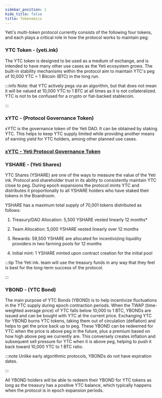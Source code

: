 ```yaml
---
sidebar_position: 1
hide_title: false
title: Tokenomics
---
```

Yeti's multi-token protocol currently consists of the following four tokens, and each plays a critical role in how the protocol works to maintain peg:

### YTC Token - (yeti.ink)

The YTC token is designed to be used as a medium of exchange, and is intended to have many other use cases as the Yeti ecosystem grows. The built-in stability mechanisms within the protocol aim to maintain YTC's peg of 10,000 YTC = 1 Bitcoin (BTC) in the long run.

:::info Note: that YTC actively pegs via an algorithm, but that does not mean it will be valued at 10,000 YTC to 1 BTC at all times as it is not collateralized. YTC is not to be confused for a crypto or fiat-backed stablecoin.

:::

### xYTC - (Protocol Governance Token)

xYTC is the governance token of the Yeti DAO. It can be obtained by staking YTC. This helps to keep YTC supply limited while providing another means of earning yield for YTC holders, among other planned use cases.

### [xYTC - Yeti Protocol Governance Token](xytc-ytc-staking.md)

### YSHARE - (Yeti Shares)

YTC Shares (YSHARE) are one of the ways to measure the value of the Yeti ink. Protocol and shareholder trust in its ability to consistently maintain YTC close to peg. During epoch expansions the protocol mints YTC and distributes it proportionally to all YSHARE holders who have staked their tokens in the Boardroom.

YSHARE has a maximum total supply of 70,001 tokens distributed as follows:

1. Treasury/DAO Allocation: 5,500 YSHARE vested linearly 12 months*

2. Team Allocation: 5,000 YSHARE vested linearly over 12 months

3. Rewards: 59,500 YSHARE are allocated for incentivizing liquidity providers in two farming pools for 12 months

4. Initial mint: 1 YSHARE minted upon contract creation for the initial pool

:::tip The Yeti ink. team will use the treasury funds in any way that they feel is best for the long-term success of the protocol. 

:::

### YBOND - (YTC Bond)

The main purpose of YTC Bonds (YBOND) is to help incentivize fluctuations in the YTC supply during epoch contraction periods. When the TWAP (time-weighted average price) of YTC falls below 10,000 to 1 BTC, YBONDs are issued and can be bought with YTC at the current price. Exchanging YTC for YBOND burns YTC tokens, taking them out of circulation (deflation) and helps to get the price back up to peg. These YBOND can be redeemed for YTC when the price is above peg in the future, plus a premium based on how high above peg we currently are. This conversely creates inflation and subsequent sell pressure for YTC when it is above peg, helping to push it back toward 10,000 YTC to 1 BTC ratio.

:::note Unlike early algorithmic protocols, YBONDs do not have expiration dates.

:::

All YBOND holders will be able to redeem their YBOND for YTC tokens as long as the treasury has a positive YTC balance, which typically happens when the protocol is in epoch expansion periods.